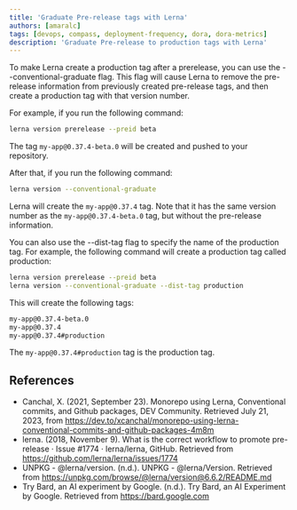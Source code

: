 ```yaml
---
title: 'Graduate Pre-release tags with Lerna'
authors: [amaralc]
tags: [devops, compass, deployment-frequency, dora, dora-metrics]
description: 'Graduate Pre-release to production tags with Lerna'
---
```


To make Lerna create a production tag after a prerelease, you can use the --conventional-graduate flag. This flag will cause Lerna to remove the pre-release information from previously created pre-release tags, and then create a production tag with that version number.

For example, if you run the following command:

```bash
lerna version prerelease --preid beta
```

The tag `my-app@0.37.4-beta.0` will be created and pushed to your repository.

After that, if you run the following command:

```bash
lerna version --conventional-graduate
```

Lerna will create the `my-app@0.37.4` tag. Note that it has the same version number as the `my-app@0.37.4-beta.0` tag, but without the pre-release information.

You can also use the --dist-tag flag to specify the name of the production tag. For example, the following command will create a production tag called production:

```bash
lerna version prerelease --preid beta
lerna version --conventional-graduate --dist-tag production
```

This will create the following tags:

```bash
my-app@0.37.4-beta.0
my-app@0.37.4
my-app@0.37.4#production
```

The `my-app@0.37.4#production` tag is the production tag.

## References

- Canchal, X. (2021, September 23). Monorepo using Lerna, Conventional commits, and Github packages, DEV Community. Retrieved July 21, 2023, from https://dev.to/xcanchal/monorepo-using-lerna-conventional-commits-and-github-packages-4m8m
- lerna. (2018, November 9). What is the correct workflow to promote pre-release · Issue #1774 · lerna/lerna, GitHub. Retrieved from https://github.com/lerna/lerna/issues/1774
- UNPKG - @lerna/version. (n.d.). UNPKG - @lerna/Version. Retrieved from https://unpkg.com/browse/@lerna/version@6.6.2/README.md
- Try Bard, an AI experiment by Google. (n.d.). Try Bard, an AI Experiment by Google. Retrieved from https://bard.google.com
